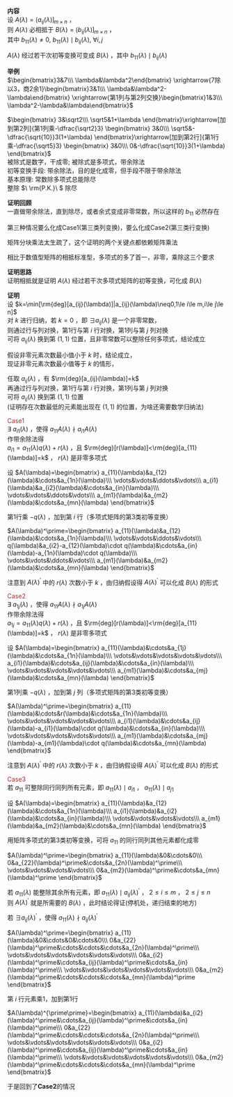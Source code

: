**内容**    
设 $A(\lambda)=\lgroup a_{ij}(\lambda)\rgroup_{m\times n}$ ，    
则 $A(\lambda)$ 必相抵于 $B(\lambda)=\lgroup b_{ij}(\lambda)\rgroup_{m\times n}$ ，    
其中 $b_{11}(\lambda)\neq0,\ b_{11}(\lambda)\mid b_{ij}(\lambda),\ \forall i,j$     
    
 $A(\lambda)$ 经过若干次初等变换可变成 $B(\lambda)$ ，其中 $b_{11}(\lambda)\mid b_{ij}(\lambda)$     
    
**举例**    
 $\begin{bmatrix}3&7\\\ \lambda&\lambda^2\end{bmatrix}    
\xrightarrow{7除以3，商2余1}\begin{bmatrix}3&1\\\ \lambda&\lambda^2-\lambda\end{bmatrix}    
\xrightarrow{第1列与第2列交换}\begin{bmatrix}1&3\\\ \lambda^2-\lambda&\lambda\end{bmatrix}$     
    
 $\begin{bmatrix}    
3&\sqrt2\\\    
\sqrt5&1+\lambda    
\end{bmatrix}\xrightarrow[加到第2列]{第1列乘-\dfrac{\sqrt2}3}    
\begin{bmatrix}    
3&0\\\    
\sqrt5&-\dfrac{\sqrt{10}}3(1+\lambda)    
\end{bmatrix}\xrightarrow[加到第2行]{第1行乘-\dfrac{\sqrt5}3}    
\begin{bmatrix}    
3&0\\\    
0&-\dfrac{\sqrt{10}}3(1+\lambda)    
\end{bmatrix}$     
被除式是数字，干成零; 被除式是多项式，带余除法    
初等变换手段: 带余除法，目的是化成零，但手段不限于带余除法    
基本原理: 常数除多项式总能除尽    
整除 $\ \rm{P.K.}\ $ 除尽    
    
**证明回顾**    
一直做带余除法，直到除尽，或者余式变成非零常数，所以这样的 $b_{11}$ 必然存在    
    
第三种情况要么化成Case1(第三类列变换)，要么化成Case2(第三类行变换)    
    
矩阵分块乘法太生疏了，这个证明的两个关键点都依赖矩阵乘法    
    
相比于数值型矩阵的相抵标准型，多项式的多了首一，非零，乘除这三个要求    
    
**证明思路**    
证明相抵就是证明 $A(\lambda)$ 经过若干次多项式矩阵的初等变换，可化成 $B(\lambda)$     
    
**证明**    
设 $k=\min[\rm{deg}[a_{ij}(\lambda)]|a_{ij}(\lambda)\neq0,1\le i\le m,i\le j\le n]$     
对 $k$ 进行归纳，若 $k=0$ ，即 $\exists a_{ij}(\lambda)$ 是一个非零常数，    
则通过行与列对换，第1行与第 $i$ 行对换，第1列与第 $j$ 列对换    
可将 $a_{ij}(\lambda)$ 换到第 $(1,1)$ 位置，且非零常数可以整除任何多项式，结论成立    
    
假设非零元素次数最小值小于 $k$ 时，结论成立，    
现证非零元素次数最小值等于 $k$ 的情形，    
    
任取 $a_{ij}(\lambda)$ ，有 $\rm{deg}[a_{ij}(\lambda)]=k$     
再通过行与列对换，第1行与第 $i$ 行对换，第1列与第 $j$ 列对换    
可将 $a_{ij}(\lambda)$ 换到第 $(1,1)$ 位置    
(证明存在次数最低的元素能出现在 $(1,1)$ 的位置，为啥还需要数学归纳法)    
    
<font color="brown">Case1</font>    
 $\exists\ a_{i1}(\lambda)$ ，使得 $a_{11}A(\lambda)\nmid a_{i1}A(\lambda)$     
作带余除法得    
 $a_{i1}=a_{11}(\lambda)q(\lambda)+r(\lambda)$ ，且 $\rm{deg}[r(\lambda)]<\rm{deg}[a_{11}(\lambda)]=k$ ， $r(\lambda)$ 是非零多项式    
    
设 $A(\lambda)=\begin{bmatrix}    
a_{11}(\lambda)&a_{12}(\lambda)&\cdots&a_{1n}(\lambda)\\\     
\vdots&\vdots&\ddots&\vdots\\\     
a_{i1}(\lambda)&a_{i2}(\lambda)&\cdots&a_{in}(\lambda)\\\     
\vdots&\vdots&\ddots&\vdots\\\     
a_{m1}(\lambda)&a_{m2}(\lambda)&\cdots&a_{mn}(\lambda)    
\end{bmatrix}$     
    
第1行乘 $-q(\lambda)$ ，加到第 $i$ 行（多项式矩阵的第3类初等变换）    
    
 $A(\lambda)^\prime=\begin{bmatrix}    
a_{11}(\lambda)&a_{12}(\lambda)&\cdots&a_{1n}(\lambda)\\\     
\vdots&\vdots&\ddots&\vdots\\\     
q(\lambda)&a_{i2}-a_{12}(\lambda)\cdot q(\lambda)&\cdots&a_{in}(\lambda)-a_{1n}(\lambda)\cdot q(\lambda)\\\     
\vdots&\vdots&\ddots&\vdots\\\     
a_{m1}(\lambda)&a_{m2}(\lambda)&\cdots&a_{mn}(\lambda)    
\end{bmatrix}$     
    
注意到 $A(\lambda)^\prime$ 中的 $r(\lambda)$ 次数小于 $k$ ，由归纳假设得 $A(\lambda)^\prime$ 可以化成 $B(\lambda)$ 的形式    
    
<font color="brown">Case2</font>    
 $\exists\ a_{1j}(\lambda)$ ，使得 $a_{11}A(\lambda)\nmid a_{1j}A(\lambda)$     
作带余除法得    
 $a_{1j}=a_{11}(\lambda)q(\lambda)+r(\lambda)$ ，且 $\rm{deg}[r(\lambda)]<\rm{deg}[a_{11}(\lambda)]=k$ ， $r(\lambda)$ 是非零多项式    
    
设 $A(\lambda)=\begin{bmatrix}    
a_{11}(\lambda)&\cdots&a_{1j}(\lambda)&\cdots&a_{1n}(\lambda)\\\     
\vdots&\vdots&\vdots&\vdots&\vdots\\\     
a_{i1}(\lambda)&\cdots&a_{ij}(\lambda)&\cdots&a_{in}(\lambda)\\\     
\vdots&\vdots&\vdots&\vdots&\vdots\\\     
a_{m1}(\lambda)&\cdots&a_{mj}(\lambda)&\cdots&a_{mn}(\lambda)    
\end{bmatrix}$     
    
第1列乘 $-q(\lambda)$ ，加到第 $j$ 列（多项式矩阵的第3类初等变换）    
    
 $A(\lambda)^\prime=\begin{bmatrix}    
a_{11}(\lambda)&\cdots&r(\lambda)&\cdots&a_{1n}(\lambda)\\\    
\vdots&\vdots&\vdots&\vdots&\vdots\\\    
a_{i1}(\lambda)&\cdots&a_{ij}(\lambda)-a_{i1}(\lambda)\cdot q(\lambda)&\cdots&a_{in}(\lambda)\\\    
\vdots&\vdots&\vdots&\vdots&\vdots\\\    
a_{m1}(\lambda)&\cdots&a_{mj}(\lambda)-a_{m1}(\lambda)\cdot q(\lambda)&\cdots&a_{mn}(\lambda)    
\end{bmatrix}$     
    
注意到 $A(\lambda)^\prime$ 中的 $r(\lambda)$ 次数小于 $k$ ，由归纳假设得 $A(\lambda)^\prime$ 可以化成 $B(\lambda)$ 的形式    
    
<font color="brown">Case3</font>    
若 $a_{11}$ 可整除同行同列所有元素，即 $a_{11}(\lambda)\mid a_{i1}$ ， $a_{11}(\lambda)\mid a_{j1}$     
    
设 $A(\lambda)=\begin{bmatrix}    
a_{11}(\lambda)&a_{12}(\lambda)&\cdots&a_{1n}(\lambda)\\\     
a_{i1}(\lambda)&a_{i2}(\lambda)&\cdots&a_{in}(\lambda)\\\     
\vdots&\vdots&\vdots&\vdots\\\     
a_{m1}(\lambda)&a_{m2}(\lambda)&\cdots&a_{mn}(\lambda)    
\end{bmatrix}$     
    
用矩阵多项式的第3类初等变换，可将 $a_{11}$ 的同行同列其他元素都化成零    
    
 $A(\lambda)^\prime=\begin{bmatrix}    
a_{11}(\lambda)&0&\cdots&0\\\     
0&a_{22}(\lambda)^\prime&\cdots&a_{2n}(\lambda)^\prime\\\     
\vdots&\vdots&\vdots&\vdots\\\     
0&a_{m2}(\lambda)^\prime&\cdots&a_{mn}(\lambda)^\prime    
\end{bmatrix}$     
    
若 $a_{11}(\lambda)$ 能整除其余所有元素，即 $a_{11}(\lambda)\mid a_{ij}(\lambda)^\prime$ ， $2\le i\le m$ ， $2\le j\le n$     
则 $A(\lambda)^\prime$ 就是所需要的 $B(\lambda)$ ，此时结论得证(停机处，递归结束的地方)    
    
若 $\exists a_{ij}(\lambda)^\prime$ ，使得 $a_{11}(\lambda)\nmid a_{ij}(\lambda)^\prime$     
    
 $A(\lambda)^\prime=\begin{bmatrix}    
a_{11}(\lambda)&0&\cdots&0&\cdots&0\\\     
0&a_{22}(\lambda)^\prime&\cdots&\cdots&\cdots&a_{2n}(\lambda)^\prime\\\     
\vdots&\vdots&\vdots&\vdots&\vdots&\vdots\\\     
0&a_{i2}(\lambda)^\prime&\cdots&a_{ij}(\lambda)^\prime&\cdots&a_{in}(\lambda)^\prime\\\     
\vdots&\vdots&\vdots&\vdots&\vdots&\vdots\\\     
0&a_{m2}(\lambda)^\prime&\cdots&\cdots&\cdots&a_{mn}(\lambda)^\prime    
\end{bmatrix}$     
    
第 $i$ 行元素乘1，加到第1行    
    
 $A(\lambda)^{\prime\prime}=\begin{bmatrix}    
a_{11}(\lambda)&a_{i2}(\lambda)^\prime&\cdots&a_{ij}(\lambda)^\prime&\cdots&a_{in}(\lambda)^\prime\\\     
0&a_{22}(\lambda)^\prime&\cdots&\cdots&\cdots&a_{2n}(\lambda)^\prime\\\     
\vdots&\vdots&\vdots&\vdots&\vdots&\vdots\\\     
0&a_{i2}(\lambda)^\prime&\cdots&a_{ij}(\lambda)^\prime&\cdots&a_{in}(\lambda)^\prime\\\     
\vdots&\vdots&\vdots&\vdots&\vdots&\vdots\\\     
0&a_{m2}(\lambda)^\prime&\cdots&\cdots&\cdots&a_{mn}(\lambda)^\prime    
\end{bmatrix}$     
    
于是回到了**Case2**的情况    
